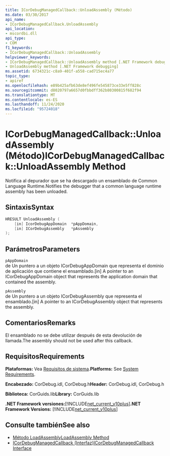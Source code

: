 ```yaml
---
title: ICorDebugManagedCallback::UnloadAssembly (Método)
ms.date: 03/30/2017
api_name:
- ICorDebugManagedCallback.UnloadAssembly
api_location:
- mscordbi.dll
api_type:
- COM
f1_keywords:
- ICorDebugManagedCallback::UnloadAssembly
helpviewer_keywords:
- ICorDebugManagedCallback::UnloadAssembly method [.NET Framework debugging]
- UnloadAssembly method [.NET Framework debugging]
ms.assetid: 6734321c-c8a9-401f-a558-cad715ec4a77
topic_type:
- apiref
ms.openlocfilehash: e89b425afb63de8ef496fe545873ce33e5ff828c
ms.sourcegitcommit: d8020797a6657d0fbbdff362b80300815f682f94
ms.translationtype: MT
ms.contentlocale: es-ES
ms.lasthandoff: 11/24/2020
ms.locfileid: "95724018"
---
```

# <a name="icordebugmanagedcallbackunloadassembly-method"></a><span data-ttu-id="648ed-102">ICorDebugManagedCallback::UnloadAssembly (Método)</span><span class="sxs-lookup"><span data-stu-id="648ed-102">ICorDebugManagedCallback::UnloadAssembly Method</span></span>

<span data-ttu-id="648ed-103">Notifica al depurador que se ha descargado un ensamblado de Common Language Runtime.</span><span class="sxs-lookup"><span data-stu-id="648ed-103">Notifies the debugger that a common language runtime assembly has been unloaded.</span></span>  
  
## <a name="syntax"></a><span data-ttu-id="648ed-104">Sintaxis</span><span class="sxs-lookup"><span data-stu-id="648ed-104">Syntax</span></span>  
  
```cpp  
HRESULT UnloadAssembly (  
    [in] IcorDebugAppDomain  *pAppDomain,  
    [in] ICorDebugAssembly   *pAssembly  
);  
```  
  
## <a name="parameters"></a><span data-ttu-id="648ed-105">Parámetros</span><span class="sxs-lookup"><span data-stu-id="648ed-105">Parameters</span></span>  

 `pAppDomain`  
 <span data-ttu-id="648ed-106">de Un puntero a un objeto ICorDebugAppDomain que representa el dominio de aplicación que contiene el ensamblado.</span><span class="sxs-lookup"><span data-stu-id="648ed-106">[in] A pointer to an ICorDebugAppDomain object that represents the application domain that contained the assembly.</span></span>  
  
 `pAssembly`  
 <span data-ttu-id="648ed-107">de Un puntero a un objeto ICorDebugAssembly que representa el ensamblado.</span><span class="sxs-lookup"><span data-stu-id="648ed-107">[in] A pointer to an ICorDebugAssembly object that represents the assembly.</span></span>  
  
## <a name="remarks"></a><span data-ttu-id="648ed-108">Comentarios</span><span class="sxs-lookup"><span data-stu-id="648ed-108">Remarks</span></span>  

 <span data-ttu-id="648ed-109">El ensamblado no se debe utilizar después de esta devolución de llamada.</span><span class="sxs-lookup"><span data-stu-id="648ed-109">The assembly should not be used after this callback.</span></span>  
  
## <a name="requirements"></a><span data-ttu-id="648ed-110">Requisitos</span><span class="sxs-lookup"><span data-stu-id="648ed-110">Requirements</span></span>  

 <span data-ttu-id="648ed-111">**Plataformas:** Vea [Requisitos de sistema](../../get-started/system-requirements.md).</span><span class="sxs-lookup"><span data-stu-id="648ed-111">**Platforms:** See [System Requirements](../../get-started/system-requirements.md).</span></span>  
  
 <span data-ttu-id="648ed-112">**Encabezado:** CorDebug.idl, CorDebug.h</span><span class="sxs-lookup"><span data-stu-id="648ed-112">**Header:** CorDebug.idl, CorDebug.h</span></span>  
  
 <span data-ttu-id="648ed-113">**Biblioteca:** CorGuids.lib</span><span class="sxs-lookup"><span data-stu-id="648ed-113">**Library:** CorGuids.lib</span></span>  
  
 <span data-ttu-id="648ed-114">**.NET Framework versiones:**[!INCLUDE[net_current_v10plus](../../../../includes/net-current-v10plus-md.md)]</span><span class="sxs-lookup"><span data-stu-id="648ed-114">**.NET Framework Versions:** [!INCLUDE[net_current_v10plus](../../../../includes/net-current-v10plus-md.md)]</span></span>  
  
## <a name="see-also"></a><span data-ttu-id="648ed-115">Consulte también</span><span class="sxs-lookup"><span data-stu-id="648ed-115">See also</span></span>

- [<span data-ttu-id="648ed-116">Método LoadAssembly</span><span class="sxs-lookup"><span data-stu-id="648ed-116">LoadAssembly Method</span></span>](icordebugmanagedcallback-loadassembly-method.md)
- [<span data-ttu-id="648ed-117">ICorDebugManagedCallback (Interfaz)</span><span class="sxs-lookup"><span data-stu-id="648ed-117">ICorDebugManagedCallback Interface</span></span>](icordebugmanagedcallback-interface.md)
